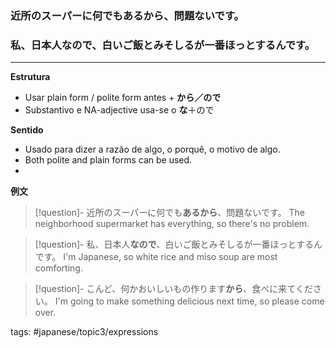 ### 近所のスーパーに何でも**あるから**、問題ないです。
### 私、日本人**なので**、白いご飯とみそしるが一番ほっとするんです。
---

**Estrutura**
 - Usar plain form / polite form antes + **から／ので**
 - Substantivo e NA-adjective usa-se o **な**＋ので

**Sentido**
- Usado para dizer a razão de algo, o porquê, o motivo de algo.
- Both polite and plain forms can be used.
- 

**例文**

>[!question]- 近所のスーパーに何でも**あるから**、問題ないです。
> The neighborhood supermarket has everything, so there's no problem.

>[!question]- 私、日本人**なので**、白いご飯とみそしるが一番ほっとするんです。
>I'm Japanese, so white rice and miso soup are most comforting.

>[!question]- こんど、何かおいしいもの作ります**から**、食べに来てください。
>I'm going to make something delicious next time, so please come over.


tags: #japanese/topic3/expressions 